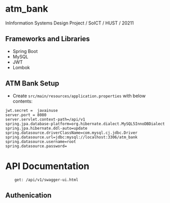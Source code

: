 # atm_bank
InInformation Systems Design Project / SoICT / HUST / 20211

## Frameworks and Libraries
* Spring Boot
* MySQL
* JWT
* Lombok

## ATM Bank Setup

- Create `src/main/resources/application.properties` with below contents:

```
jwt.secret =  javainuse
server.port = 8080
server.servlet.context-path=/api/v1
spring.jpa.database-platform=org.hibernate.dialect.MySQL5InnoDBDialect
spring.jpa.hibernate.ddl-auto=update
spring.datasource.driverClassName=com.mysql.cj.jdbc.Driver
spring.datasource.url=jdbc:mysql://localhost:3306/atm_bank
spring.datasource.username=root
spring.datasource.password= 
```

# API Documentation
```
    get: /api/v1/swagger-ui.html
```
## Authenication